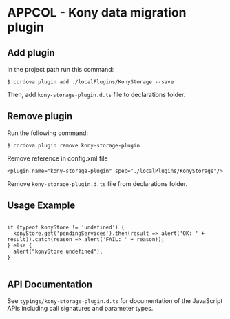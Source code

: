 APPCOL - Kony data migration plugin
===============================


Add plugin
---------

In the project path run this command:

```
$ cordova plugin add ./localPlugins/KonyStorage --save

```

Then, add `kony-storage-plugin.d.ts` file to declarations folder.


Remove plugin
-----------

Run the following command:

```
$ cordova plugin remove kony-storage-plugin

```

Remove reference in config.xml file

```
<plugin name="kony-storage-plugin" spec="./localPlugins/KonyStorage"/>

```

Remove `kony-storage-plugin.d.ts` file from declarations folder.


Usage Example
-------------

```

if (typeof konyStore != 'undefined') {
  konyStore.get('pendingServices').then(result => alert('OK: ' + result)).catch(reason => alert('FAIL: ' + reason));
} else {
  alert("konyStore undefined");
}


```

API Documentation
-------------

See `typings/kony-storage-plugin.d.ts` for documentation of the JavaScript APIs including call signatures and parameter types.
